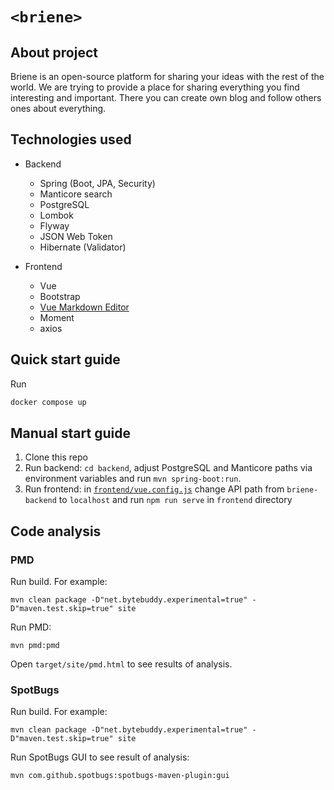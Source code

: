 # `<briene>`

## About project

Briene is an open-source platform for sharing your ideas with the rest of the world. We are trying to provide a place
for sharing everything you find interesting and important. There you can create own blog and follow others ones about 
everything.

## Technologies used

* Backend
  * Spring (Boot, JPA, Security)
  * Manticore search
  * PostgreSQL
  * Lombok
  * Flyway
  * JSON Web Token
  * Hibernate (Validator)


* Frontend
  * Vue
  * Bootstrap
  * [Vue Markdown Editor](https://github.com/code-farmer-i/vue-markdown-editor)
  * Moment
  * axios

## Quick start guide

Run
```bash
docker compose up
```

## Manual start guide

1. Clone this repo
2. Run backend: ```cd backend```,  adjust PostgreSQL and Manticore paths via environment variables and run ```mvn spring-boot:run```.
3. Run frontend: in [`frontend/vue.config.js`](./frontend/vue.config.js) change API path from `briene-backend` to `localhost` and run `npm run serve` in `frontend` directory

## Code analysis

### PMD

Run build. For example:
```shell
mvn clean package -D"net.bytebuddy.experimental=true" -D"maven.test.skip=true" site
```

Run PMD:
```shell
mvn pmd:pmd
```

Open `target/site/pmd.html` to see results of analysis.

### SpotBugs

Run build. For example:
```shell
mvn clean package -D"net.bytebuddy.experimental=true" -D"maven.test.skip=true" site
```

Run SpotBugs GUI to see result of analysis:
```shell
mvn com.github.spotbugs:spotbugs-maven-plugin:gui
```